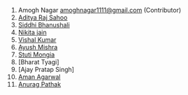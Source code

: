 1. Amogh Nagar  amoghnagar1111@gmail.com  (Contributor) 
2. [Aditya Raj Sahoo](https://github.com/adityarajsahoo)
3. [Siddhi Bhanushali](https://github.com/siddhi-244)  
4. [Nikita jain](https://github.com/nikita-jain-01)
5. [Vishal Kumar](https://github.com/vishalb52)
6. [Ayush Mishra](https://github.com/ayush-sleeping)
7. [Stuti Mongia](https://github.com/stutimongia2024)
8. [Bharat Tyagi]
9. [Ajay Pratap Singh]
10. [Aman Agarwal](https://github.com/Aman7614)
11. [Anurag Pathak](https://github.com/AnuragThePathak)
